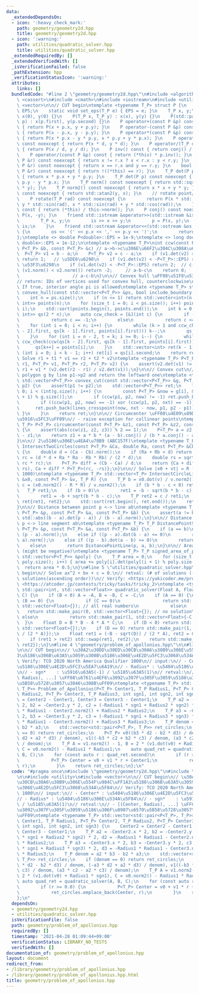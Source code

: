 ```yaml
---
data:
  _extendedDependsOn:
  - icon: ':heavy_check_mark:'
    path: geometry/geometry2d.hpp
    title: geometry/geometry2d.hpp
  - icon: ':warning:'
    path: utilities/quadratic_solver.hpp
    title: utilities/quadratic_solver.hpp
  _extendedRequiredBy: []
  _extendedVerifiedWith: []
  _isVerificationFailed: false
  _pathExtension: hpp
  _verificationStatusIcon: ':warning:'
  attributes:
    links: []
  bundledCode: "#line 2 \"geometry/geometry2d.hpp\"\n#include <algorithm>\n#include\
    \ <cassert>\n#include <cmath>\n#include <iostream>\n#include <utility>\n#include\
    \ <vector>\n\n// CUT begin\ntemplate <typename T_P> struct P {\n    static T_P\
    \ EPS;\n    static void set_eps(T_P e) { EPS = e; }\n    T_P x, y;\n    P() :\
    \ x(0), y(0) {}\n    P(T_P x, T_P y) : x(x), y(y) {}\n    P(std::pair<T_P, T_P>\
    \ p) : x(p.first), y(p.second) {}\n    P operator+(const P &p) const noexcept\
    \ { return P(x + p.x, y + p.y); }\n    P operator-(const P &p) const noexcept\
    \ { return P(x - p.x, y - p.y); }\n    P operator*(const P &p) const noexcept\
    \ { return P(x * p.x - y * p.y, x * p.y + y * p.x); }\n    P operator*(T_P d)\
    \ const noexcept { return P(x * d, y * d); }\n    P operator/(T_P d) const noexcept\
    \ { return P(x / d, y / d); }\n    P inv() const { return conj() / norm2(); }\n\
    \    P operator/(const P &p) const { return (*this) * p.inv(); }\n    bool operator<(const\
    \ P &r) const noexcept { return x != r.x ? x < r.x : y < r.y; }\n    bool operator==(const\
    \ P &r) const noexcept { return x == r.x and y == r.y; }\n    bool operator!=(const\
    \ P &r) const noexcept { return !((*this) == r); }\n    T_P dot(P p) const noexcept\
    \ { return x * p.x + y * p.y; }\n    T_P det(P p) const noexcept { return x *\
    \ p.y - y * p.x; }\n    T_P norm() const noexcept { return std::sqrt(x * x + y\
    \ * y); }\n    T_P norm2() const noexcept { return x * x + y * y; }\n    T_P arg()\
    \ const noexcept { return std::atan2(y, x); }\n    // rotate point/vector by rad\n\
    \    P rotate(T_P rad) const noexcept {\n        return P(x * std::cos(rad) -\
    \ y * std::sin(rad), x * std::sin(rad) + y * std::cos(rad));\n    }\n    P normalized()\
    \ const { return (*this) / this->norm(); }\n    P conj() const noexcept { return\
    \ P(x, -y); }\n    friend std::istream &operator>>(std::istream &is, P &p) {\n\
    \        T_P x, y;\n        is >> x >> y;\n        p = P(x, y);\n        return\
    \ is;\n    }\n    friend std::ostream &operator<<(std::ostream &os, const P &p)\
    \ {\n        os << '(' << p.x << ',' << p.y << ')';\n        return os;\n    }\n\
    };\ntemplate <> double P<double>::EPS = 1e-9;\ntemplate <> long double P<long\
    \ double>::EPS = 1e-12;\n\ntemplate <typename T_P>\nint ccw(const P<T_P> &a, const\
    \ P<T_P> &b, const P<T_P> &c) // a->b->c\u306E\u66F2\u304C\u308A\u65B9\n{\n  \
    \  P<T_P> v1 = b - a;\n    P<T_P> v2 = c - a;\n    if (v1.det(v2) > P<T_P>::EPS)\
    \ return 1;   // \u5DE6\u6298\n    if (v1.det(v2) < -P<T_P>::EPS) return -1; //\
    \ \u53F3\u6298\n    if (v1.dot(v2) < -P<T_P>::EPS) return 2;  // c-a-b\n    if\
    \ (v1.norm() < v2.norm()) return -2;     // a-b-c\n    return 0;             \
    \                    // a-c-b\n}\n\n// Convex hull \uFF08\u51F8\u5305\uFF09\n\
    // return: IDs of vertices used for convex hull, counterclockwise\n// include_boundary:\
    \ If true, interior angle pi is allowed\ntemplate <typename T_P> std::vector<int>\
    \ convex_hull(const std::vector<P<T_P>> &ps, bool include_boundary = false) {\n\
    \    int n = ps.size();\n    if (n <= 1) return std::vector<int>(n, 0);\n    std::vector<std::pair<P<T_P>,\
    \ int>> points(n);\n    for (size_t i = 0; i < ps.size(); i++) points[i] = std::make_pair(ps[i],\
    \ i);\n    std::sort(points.begin(), points.end());\n    int k = 0;\n    std::vector<std::pair<P<T_P>,\
    \ int>> qs(2 * n);\n    auto ccw_check = [&](int c) {\n        if (include_boundary)\n\
    \            return c == -1;\n        else\n            return c <= 0;\n    };\n\
    \    for (int i = 0; i < n; i++) {\n        while (k > 1 and ccw_check(ccw(qs[k\
    \ - 2].first, qs[k - 1].first, points[i].first))) k--;\n        qs[k++] = points[i];\n\
    \    }\n    for (int i = n - 2, t = k; i >= 0; i--) {\n        while (k > t and\
    \ ccw_check(ccw(qs[k - 2].first, qs[k - 1].first, points[i].first))) k--;\n  \
    \      qs[k++] = points[i];\n    }\n    std::vector<int> ret(k - 1);\n    for\
    \ (int i = 0; i < k - 1; i++) ret[i] = qs[i].second;\n    return ret;\n}\n\n//\
    \ Solve r1 + t1 * v1 == r2 + t2 * v2\ntemplate <typename T_P> P<T_P> lines_crosspoint(P<T_P>\
    \ r1, P<T_P> v1, P<T_P> r2, P<T_P> v2) {\n    assert(v2.det(v1) != 0);\n    return\
    \ r1 + v1 * (v2.det(r2 - r1) / v2.det(v1));\n}\n\n// Convex cut\n// Cut the convex\
    \ polygon g by line p1->p2 and return the leftward one\ntemplate <typename T_P>\
    \ std::vector<P<T_P>> convex_cut(const std::vector<P<T_P>> &g, P<T_P> p1, P<T_P>\
    \ p2) {\n    assert(p1 != p2);\n    std::vector<P<T_P>> ret;\n    for (int i =\
    \ 0; i < (int)g.size(); i++) {\n        const P<T_P> &now = g[i], &nxt = g[(i\
    \ + 1) % g.size()];\n        if (ccw(p1, p2, now) != -1) ret.push_back(now);\n\
    \        if ((ccw(p1, p2, now) == -1) xor (ccw(p1, p2, nxt) == -1)) {\n      \
    \      ret.push_back(lines_crosspoint(now, nxt - now, p1, p2 - p1));\n       \
    \ }\n    }\n    return ret;\n}\n\n// Circumcenter \uFF08\u4E09\u89D2\u5F62\u306E\
    \u5916\u5FC3\uFF09\n// - raise exception for collinear points\ntemplate <typename\
    \ T_P> P<T_P> circumcenter(const P<T_P> &z1, const P<T_P> &z2, const P<T_P> &z3)\
    \ {\n    assert(abs(ccw(z1, z2, z3)) % 2 == 1);\n    P<T_P> a = z2 - z1, b = z3\
    \ - z1;\n    return z1 + a * b * (a - b).conj() / (b * a.conj() - a * b.conj());\n\
    }\n\n// 2\u5186\u306E\u4EA4\u70B9 (ABC157F)\ntemplate <typename T_P>\nstd::vector<P<T_P>>\
    \ IntersectTwoCircles(const P<T_P> &Ca, double Ra, const P<T_P> &Cb, double Rb)\
    \ {\n    double d = (Ca - Cb).norm();\n    if (Ra + Rb < d) return {};\n    double\
    \ rc = (d * d + Ra * Ra - Rb * Rb) / (2 * d);\n    double rs = sqrt(Ra * Ra -\
    \ rc * rc);\n    P<T_P> diff = (Cb - Ca) / d;\n    return {Ca + diff * P<T_P>(rc,\
    \ rs), Ca + diff * P<T_P>(rc, -rs)};\n}\n\n// Solve |x0 + vt| = R (SRM 543 Div.1\
    \ 1000)\ntemplate <typename T_P> std::vector<T_P> IntersectCircleLine(const P<T_P>\
    \ &x0, const P<T_P> &v, T_P R) {\n    T_P b = x0.dot(v) / v.norm2();\n    T_P\
    \ c = (x0.norm2() - R * R) / v.norm2();\n    if (b * b - c < 0) return {};\n \
    \   T_P ret1;\n    if (b > 0)\n        ret1 = -b - sqrt(b * b - c);\n    else\n\
    \        ret1 = -b + sqrt(b * b - c);\n    T_P ret2 = c / ret1;\n    std::vector<T_P>\
    \ ret{ret1, ret2};\n    std::sort(ret.begin(), ret.end());\n    return ret;\n\
    }\n\n// Distance between point p <-> line ab\ntemplate <typename T_P> T_P DistancePointLine(const\
    \ P<T_P> &p, const P<T_P> &a, const P<T_P> &b) {\n    assert(a != b);\n    return\
    \ std::abs((b - a).det(p - a)) / (b - a).norm();\n}\n\n// Distance between point\
    \ p <-> line segment ab\ntemplate <typename T_P> T_P DistancePointSegment(const\
    \ P<T_P> &p, const P<T_P> &a, const P<T_P> &b) {\n    if (a == b)\n        return\
    \ (p - a).norm();\n    else if ((p - a).dot(b - a) <= 0)\n        return (p -\
    \ a).norm();\n    else if ((p - b).dot(a - b) <= 0)\n        return (p - b).norm();\n\
    \    else\n        return DistancePointLine(p, a, b);\n}\n\n// Area of polygon\
    \ (might be negative)\ntemplate <typename T_P> T_P signed_area_of_polygon(const\
    \ std::vector<P<T_P>> &poly) {\n    T_P area = 0;\n    for (size_t i = 0; i <\
    \ poly.size(); i++) { area += poly[i].det(poly[(i + 1) % poly.size()]); }\n  \
    \  return area * 0.5;\n}\n#line 5 \"utilities/quadratic_solver.hpp\"\n\n// CUT\
    \ begin\n// Solve ax^2 + bx + c = 0.\n// retval: (# of solutions (-1 == inf.),\
    \ solutions(ascending order))\n// Verify: <https://yukicoder.me/problems/no/955>\
    \ <https://atcoder.jp/contests/tricky/tasks/tricky_2>\ntemplate <typename Float>\
    \ std::pair<int, std::vector<Float>> quadratic_solver(Float A, Float B, Float\
    \ C) {\n    if (B < 0) A = -A, B = -B, C = -C;\n    if (A == 0) {\n        if\
    \ (B == 0) {\n            if (C == 0)\n                return std::make_pair(-1,\
    \ std::vector<Float>{}); // all real numbers\n            else\n             \
    \   return std::make_pair(0, std::vector<Float>{}); // no solution\n        }\
    \ else\n            return std::make_pair(1, std::vector<Float>{-C / B});\n  \
    \  }\n    Float D = B * B - 4 * A * C;\n    if (D < 0) return std::make_pair(0,\
    \ std::vector<Float>{});\n    if (D == 0) return std::make_pair(1, std::vector<Float>{-B\
    \ / (2 * A)});\n    Float ret1 = (-B - sqrt(D)) / (2 * A), ret2 = C / A / ret1;\n\
    \    if (ret1 > ret2) std::swap(ret1, ret2);\n    return std::make_pair(2, std::vector<Float>{ret1,\
    \ ret2});\n}\n#line 4 \"geometry/problem_of_apollonius.hpp\"\n\n#line 7 \"geometry/problem_of_apollonius.hpp\"\
    \n\n// CUT begin\n// \u30A2\u30DD\u30ED\u30CB\u30A6\u30B9\u306E\u554F\u984C\uFF1A\
    3\u5186\u306B\u63A5\u3059\u308B\u5186\u306E\u4E2D\u5FC3\u3068\u534A\u5F84\n//\
    \ Verify: TCO 2020 North America Qualifier 1000\n// input:\n// - Center* : \u5404\
    \u5186\u306E\u4E2D\u5FC3\u5EA7\u6A19\n// - Radius* : \u5404\u5186\u306E\u534A\u5F84\
    \n// - sgn*    : \u5916\u63A5(-1) / \u5185\u63A5(1)\n// retval:\n// - [(Center,\
    \ Radius), ...] \uFF08\u6761\u4EF6\u3092\u307F\u305F\u3059\u5186\u306F\u8907\u6570\
    \u5B58\u5728\u3057\u3046\u308B\uFF09\ntemplate <typename T_P> std::vector<std::pair<P<T_P>,\
    \ T_P>> Problem_of_Apollonius(P<T_P> Center1, T_P Radius1, P<T_P> Center2, T_P\
    \ Radius2, P<T_P> Center3, T_P Radius3, int sgn1, int sgn2, int sgn3) {\n    Center2\
    \ = Center2 - Center1, Center3 = Center3 - Center1;\n    T_P a2 = -Center2.x *\
    \ 2, b2 = -Center2.y * 2, c2 = (-Radius1 * sgn1 + Radius2 * sgn2) * 2, d2 = -Radius1\
    \ * Radius1 - Center2.norm2() + Radius2 * Radius2;\n    T_P a3 = -Center3.x *\
    \ 2, b3 = -Center3.y * 2, c3 = (-Radius1 * sgn1 + Radius3 * sgn3) * 2, d3 = -Radius1\
    \ * Radius1 - Center3.norm2() + Radius3 * Radius3;\n    T_P denom = a2 * b3 -\
    \ b2 * a3;\n    std::vector<std::pair<P<T_P>, T_P>> ret_circles;\n    if (denom\
    \ == 0) return ret_circles;\n    P<T_P> v0((b3 * d2 - b2 * d3) / denom, (-a3 *\
    \ d2 + a2 * d3) / denom), v1((-b3 * c2 + b2 * c3) / denom, (a3 * c2 - a2 * c3)\
    \ / denom);\n    T_P A = v1.norm2() - 1, B = 2 * (v1.dot(v0) + Radius1 * sgn1),\
    \ C = v0.norm2() - Radius1 * Radius1;\n    auto quad_ret = quadratic_solver(A,\
    \ B, C);\n    for (const auto r : quad_ret.second)\n        if (r >= 0.0) {\n\
    \            P<T_P> Center = v0 + v1 * r + Center1;\n            ret_circles.emplace_back(Center,\
    \ r);\n        }\n    return ret_circles;\n};\n"
  code: "#pragma once\n#include \"geometry/geometry2d.hpp\"\n#include \"utilities/quadratic_solver.hpp\"\
    \n\n#include <utility>\n#include <vector>\n\n// CUT begin\n// \u30A2\u30DD\u30ED\
    \u30CB\u30A6\u30B9\u306E\u554F\u984C\uFF1A3\u5186\u306B\u63A5\u3059\u308B\u5186\
    \u306E\u4E2D\u5FC3\u3068\u534A\u5F84\n// Verify: TCO 2020 North America Qualifier\
    \ 1000\n// input:\n// - Center* : \u5404\u5186\u306E\u4E2D\u5FC3\u5EA7\u6A19\n\
    // - Radius* : \u5404\u5186\u306E\u534A\u5F84\n// - sgn*    : \u5916\u63A5(-1)\
    \ / \u5185\u63A5(1)\n// retval:\n// - [(Center, Radius), ...] \uFF08\u6761\u4EF6\
    \u3092\u307F\u305F\u3059\u5186\u306F\u8907\u6570\u5B58\u5728\u3057\u3046\u308B\
    \uFF09\ntemplate <typename T_P> std::vector<std::pair<P<T_P>, T_P>> Problem_of_Apollonius(P<T_P>\
    \ Center1, T_P Radius1, P<T_P> Center2, T_P Radius2, P<T_P> Center3, T_P Radius3,\
    \ int sgn1, int sgn2, int sgn3) {\n    Center2 = Center2 - Center1, Center3 =\
    \ Center3 - Center1;\n    T_P a2 = -Center2.x * 2, b2 = -Center2.y * 2, c2 = (-Radius1\
    \ * sgn1 + Radius2 * sgn2) * 2, d2 = -Radius1 * Radius1 - Center2.norm2() + Radius2\
    \ * Radius2;\n    T_P a3 = -Center3.x * 2, b3 = -Center3.y * 2, c3 = (-Radius1\
    \ * sgn1 + Radius3 * sgn3) * 2, d3 = -Radius1 * Radius1 - Center3.norm2() + Radius3\
    \ * Radius3;\n    T_P denom = a2 * b3 - b2 * a3;\n    std::vector<std::pair<P<T_P>,\
    \ T_P>> ret_circles;\n    if (denom == 0) return ret_circles;\n    P<T_P> v0((b3\
    \ * d2 - b2 * d3) / denom, (-a3 * d2 + a2 * d3) / denom), v1((-b3 * c2 + b2 *\
    \ c3) / denom, (a3 * c2 - a2 * c3) / denom);\n    T_P A = v1.norm2() - 1, B =\
    \ 2 * (v1.dot(v0) + Radius1 * sgn1), C = v0.norm2() - Radius1 * Radius1;\n   \
    \ auto quad_ret = quadratic_solver(A, B, C);\n    for (const auto r : quad_ret.second)\n\
    \        if (r >= 0.0) {\n            P<T_P> Center = v0 + v1 * r + Center1;\n\
    \            ret_circles.emplace_back(Center, r);\n        }\n    return ret_circles;\n\
    };\n"
  dependsOn:
  - geometry/geometry2d.hpp
  - utilities/quadratic_solver.hpp
  isVerificationFile: false
  path: geometry/problem_of_apollonius.hpp
  requiredBy: []
  timestamp: '2021-04-28 01:09:44+09:00'
  verificationStatus: LIBRARY_NO_TESTS
  verifiedWith: []
documentation_of: geometry/problem_of_apollonius.hpp
layout: document
redirect_from:
- /library/geometry/problem_of_apollonius.hpp
- /library/geometry/problem_of_apollonius.hpp.html
title: geometry/problem_of_apollonius.hpp
---
```

